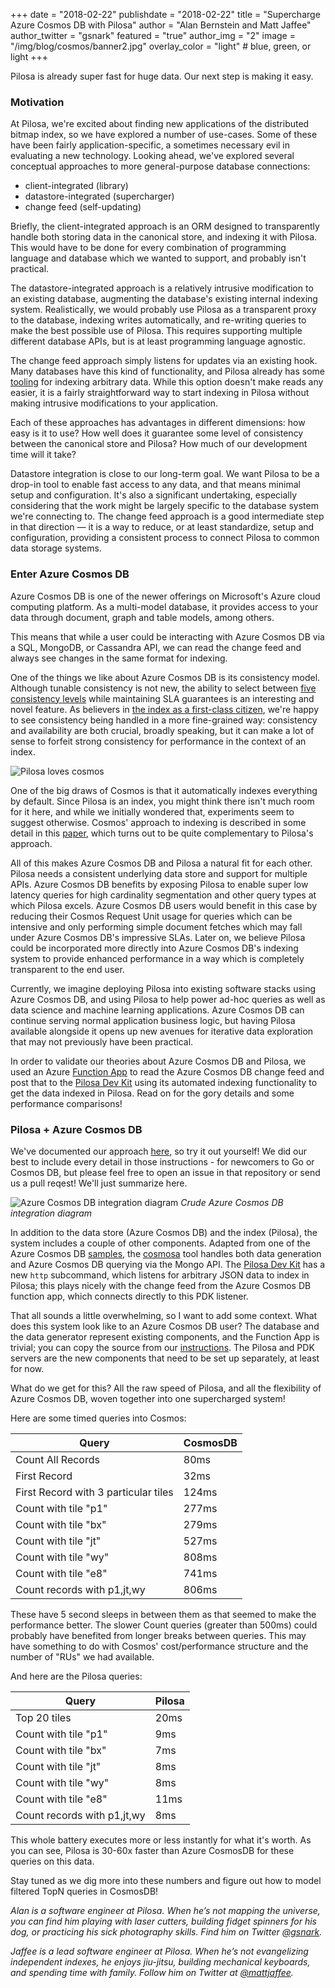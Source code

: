 +++
date = "2018-02-22"
publishdate = "2018-02-22"
title = "Supercharge Azure Cosmos DB with Pilosa"
author = "Alan Bernstein and Matt Jaffee"
author_twitter = "gsnark"
featured = "true"
author_img = "2"
image = "/img/blog/cosmos/banner2.jpg"
overlay_color = "light" # blue, green, or light
+++

Pilosa is already super fast for huge data. Our next step is making it easy.

<!--more-->

### Motivation

At Pilosa, we're excited about finding new applications of the distributed bitmap index, so we have explored a number of use-cases. Some of these have been fairly application-specific, a sometimes necessary evil in evaluating a new technology. Looking ahead, we've explored several conceptual approaches to more general-purpose database connections:

- client-integrated (library)
- datastore-integrated (supercharger)
- change feed (self-updating)

Briefly, the client-integrated approach is an ORM designed to transparently handle both storing data in the canonical store, and indexing it with Pilosa. This would have to be done for every combination of programming language and database which we wanted to support, and probably isn't practical. 

The datastore-integrated approach is a relatively intrusive modification to an
existing database, augmenting the database's existing internal indexing system.
Realistically, we would probably use Pilosa as a transparent proxy to the
database, indexing writes automatically, and re-writing queries to make the best
possible use of Pilosa. This requires supporting multiple different database
APIs, but is at least programming language agnostic.

The change feed approach simply listens for updates via an existing hook. 
Many databases have this kind of functionality, and Pilosa already has some [tooling](github.com/pilosa/pdk) 
for indexing arbitrary data. 
While this option doesn't make reads any easier, 
it is a fairly straightforward way to start indexing in Pilosa without making 
intrusive modifications to your application.

Each of these approaches has advantages in different dimensions: how easy is it
to use? How well does it guarantee some level of consistency between the
canonical store and Pilosa? How much of our development time will it take?

Datastore integration is close to our long-term goal. 
We want Pilosa to be a drop-in tool to enable fast access to any data, 
and that means minimal setup and configuration. 
It's also a significant undertaking, 
especially considering that the work might be largely specific to the database system we're connecting to. 
The change feed approach is a good intermediate step in that direction — 
it is a way to reduce, or at least standardize, setup and configuration, 
providing a consistent process to connect Pilosa to common data storage systems.

### Enter Azure Cosmos DB

Azure Cosmos DB is one of the newer offerings on Microsoft's Azure cloud computing platform. As a multi-model database, it provides access to your data through document, graph and table models, among others.

This means that while a user could be interacting with Azure Cosmos DB via a SQL, MongoDB, or Cassandra API, we can read the change feed and always see changes in the same format for indexing.

One of the things we like about Azure Cosmos DB is its consistency model. Although tunable consistency is not new, the ability to select between [five consistency levels](https://docs.microsoft.com/en-us/azure/cosmos-db/consistency-levels#consistency-levels) while maintaining SLA guarantees is an interesting and novel feature. As believers in [the index as a first-class citizen](https://www.pilosa.com/blog/oscon-2017-recap-the-index-as-a-first-class-citizen/), we're happy to see consistency being handled in a more fine-grained way: consistency and availability are both crucial, broadly speaking, but it can make a lot of sense to forfeit strong consistency for performance in the context of an index.

![Pilosa loves cosmos](/img/blog/cosmos/banner.jpg)

One of the big draws of Cosmos is that it automatically indexes everything by default. Since Pilosa is an index, you might think there isn't much room for it here, and while we initially wondered that, experiments seem to suggest otherwise. Cosmos' approach to indexing is described in some detail in this [paper](http://www.vldb.org/pvldb/vol8/p1668-shukla.pdf), which turns out to be quite complementary to Pilosa's approach.

All of this makes Azure Cosmos DB and Pilosa a natural fit for each other. Pilosa needs a consistent underlying data store and support for multiple APIs. Azure Cosmos DB benefits by exposing Pilosa to enable super low latency queries for high cardinality segmentation and other query types at which Pilosa excels. Azure Cosmos DB users would benefit in this case by reducing their Cosmos Request Unit usage for queries which can be intensive and only performing simple document fetches which may fall under Azure Cosmos DB's impressive SLAs. Later on, we believe Pilosa could be incorporated more directly into Azure Cosmos DB's indexing system to provide enhanced performance in a way which is completely transparent to the end user.

Currently, we imagine deploying Pilosa into existing software stacks using Azure Cosmos DB, and using Pilosa to help power ad-hoc queries as well as data science and machine learning applications. Azure Cosmos DB can continue serving normal application business logic, but having Pilosa available alongside it opens up new avenues for iterative data exploration that may not previously have been practical.

In order to validate our theories about Azure Cosmos DB and Pilosa, we used an Azure [Function App](https://docs.microsoft.com/en-us/azure/azure-functions/functions-reference#function-app) to read the Azure Cosmos DB change feed and post that to the [Pilosa Dev Kit](https://github.com/pilosa/pdk) using its automated indexing functionality to get the data indexed in Pilosa. Read on for the gory details and some performance comparisons!

### Pilosa + Azure Cosmos DB

We've documented our approach [here](https://github.com/pilosa/cosmosa), so try it out yourself! We did our best to include every detail in those instructions - for newcomers to Go or Cosmos DB, but please feel free to open an issue in that repository or send us a pull reqest! We'll just summarize here.

![Azure Cosmos DB integration diagram](/img/blog/cosmos/cosmos-integration-diagram.png)
*Crude Azure Cosmos DB integration diagram*

In addition to the data store (Azure Cosmos DB) and the index (Pilosa), the system includes a couple of other components. Adapted from one of the Azure Cosmos DB [samples](https://github.com/Azure-Samples/azure-cosmos-db-mongodb-golang-getting-started), the [cosmosa](https://github.com/pilosa/cosmosa) tool handles both data generation and Azure Cosmos DB querying via the Mongo API. The [Pilosa Dev Kit](https://github.com/pilosa/pdk) has a new `http` subcommand, which listens for arbitrary JSON data to index in Pilosa; this plays nicely with the change feed from the Azure Cosmos DB function app, which connects directly to this PDK listener.

That all sounds a little overwhelming, so I want to add some context. What does this system look like to an Azure Cosmos DB user? The database and the data generator represent existing components, and the Function App is trivial; you can copy the source from our [instructions](https://github.com/pilosa/cosmosa#create-a-function-app-to-process-the-cosmosdb-change-feed). The Pilosa and PDK servers are the new components that need to be set up separately, at least for now.

What do we get for this? All the raw speed of Pilosa, and all the flexibility of Azure Cosmos DB, woven together into one supercharged system! 

Here are some timed queries into Cosmos:

| Query                                | CosmosDB      |
| -------------                        | ------------- |
| Count All Records                    | 80ms          |
| First Record                         | 32ms          |
| First Record with 3 particular tiles | 124ms         |
| Count with tile "p1"                 | 277ms         |
| Count with tile "bx"                 | 279ms         |
| Count with tile "jt"                 | 527ms         |
| Count with tile "wy"                 | 808ms         |
| Count with tile "e8"                 | 741ms         |
| Count records with p1,jt,wy          | 806ms         |

These have 5 second sleeps in between them as that seemed to make the performance better. The slower Count queries (greater than 500ms) could probably have benefited from longer breaks between queries. 
This may have something to do with Cosmos' cost/performance structure and the number of "RUs" we had available.

And here are the Pilosa queries:

| Query                                | Pilosa        |
| -------------                        | ------------- |
| Top 20 tiles                         | 20ms          |
| Count with tile "p1"                 | 9ms           |
| Count with tile "bx"                 | 7ms           |
| Count with tile "jt"                 | 8ms           |
| Count with tile "wy"                 | 8ms           |
| Count with tile "e8"                 | 11ms          |
| Count records with p1,jt,wy          | 8ms           |

This whole battery executes more or less instantly for what it's worth. As you can see, Pilosa is 30-60x faster than Azure CosmosDB for these queries on this data.

Stay tuned as we dig more into these numbers and figure out how to model filtered TopN queries in CosmosDB!

_Alan is a software engineer at Pilosa. When he’s not mapping the universe, you can find him playing with laser cutters, building fidget spinners for his dog, or practicing his sick photography skills. Find him on Twitter [@gsnark](https://twitter.com/gsnark)._

_Jaffee is a lead software engineer at Pilosa. When he’s not evangelizing independent indexes, he enjoys jiu-jitsu, building mechanical keyboards, and spending time with family. Follow him on Twitter at [@mattjaffee](https://twitter.com/mattjaffee?lang=en)._


